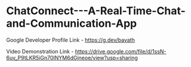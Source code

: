 # ChatConnect---A-Real-Time-Chat-and-Communication-App

Google Developer Profile Link - https://g.dev/bavath

Video Demonstration Link - https://drive.google.com/file/d/1ssN-6uv_P9tLKR5iGn70INYM6dGjneoe/view?usp=sharing

